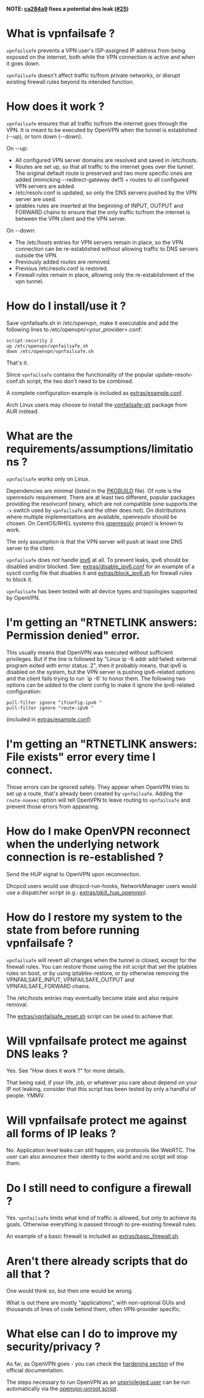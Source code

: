 **NOTE: [ca284a9](../../../../wknapik/vpnfailsafe/commit/ca284a95e5bdcc0956ced2ae6def96c629d19ed6#diff-d7fe32a26c0579199da6c3df52843244) fixes a potential dns leak ([#25](../../../../wknapik/vpnfailsafe/issues/25))**

# What is vpnfailsafe ?

`vpnfailsafe` prevents a VPN user's ISP-assigned IP address from being exposed
on the internet, both while the VPN connection is active and when it goes down.

`vpnfailsafe` doesn't affect traffic to/from private networks, or disrupt existing
firewall rules beyond its intended function.

# How does it work ?

`vpnfailsafe` ensures that all traffic to/from the internet goes through the VPN.
It is meant to be executed by OpenVPN when the tunnel is established (--up), or
torn down (--down).

On --up:
* All configured VPN server domains are resolved and saved in /etc/hosts.
* Routes are set up, so that all traffic to the internet goes over the tunnel.
  The original default route is preserved and two more specific ones are added
  (mimicking --redirect-gateway def1) + routes to all configured VPN servers
  are added.
* /etc/resolv.conf is updated, so only the DNS servers pushed by the VPN server
  are used.
* iptables rules are inserted at the beginning of INPUT, OUTPUT and FORWARD
  chains to ensure that the only traffic to/from the internet is between the
  VPN client and the VPN server.

On --down:
* The /etc/hosts entries for VPN servers remain in place, so the VPN connection
  can be re-established without allowing traffic to DNS servers outside the VPN.
* Previously added routes are removed.
* Previous /etc/resolv.conf is restored.
* Firewall rules remain in place, allowing only the re-establishment of the vpn
  tunnel.

# How do I install/use it ?

Save vpnfailsafe&#46;sh in /etc/openvpn, make it executable and add the
following lines to /etc/openvpn/\<your_provider\>.conf:

```
script-security 2
up /etc/openvpn/vpnfailsafe.sh
down /etc/openvpn/vpnfailsafe.sh
```

That's it.

Since `vpnfailsafe` contains the functionality of the popular
update-resolv-conf&#46;sh script, the two don't need to be combined.

A complete configuration example is included as
[extras/example.conf](extras/example.conf).

Arch Linux users may choose to install the
[vpnfailsafe-git](https://aur.archlinux.org/packages/vpnfailsafe-git/) package
from AUR instead.

# What are the requirements/assumptions/limitations ?

`vpnfailsafe` works only on Linux.

Dependencies are minimal (listed in the [PKGBUILD](PKGBUILD) file). Of note is
the openresolv requirement. There are at least two different, popular packages
providing the resolvconf binary, which are not compatible (one supports the
`-x` switch used by `vpnfailsafe` and the other does not). On distributions
where multiple implementations are available, openresolv should be chosen.
On CentOS/RHEL systems this [openresolv](https://github.com/rsmarples/openresolv)
project is known to work. 

The only assumption is that the VPN server will push at least one DNS server to
the client.

`vpnfailsafe` does not handle [ipv6](https://en.wikipedia.org/wiki/IPv6) at
all. To prevent leaks, ipv6 should be disabled and/or blocked. See:
[extras/disable_ipv6.conf](extras/disable_ipv6.conf) for an example of a sysctl
config file that disables it and [extras/block_ipv6.sh](extras/block_ipv6.sh)
for firewall rules to block it.

`vpnfailsafe` has been tested with all device types and topologies supported by
OpenVPN.

# I'm getting an "RTNETLINK answers: Permission denied" error.

This usually means that OpenVPN was executed without sufficient privileges. But
if the line is followed by "Linux ip -6 addr add failed: external program
exited with error status: 2", then it probably means, that ipv6 is disabled on
the system, but the VPN server is pushing ipv6-related options and the client
fails trying to run `ip -6' to honor them. The following two options can be
added to the client config to make it ignore the ipv6-related configuration:
```
pull-filter ignore "ifconfig-ipv6 "
pull-filter ignore "route-ipv6 "
```
(included in [extras/example.conf](extras/example.conf))

# I'm getting an "RTNETLINK answers: File exists" error every time I connect.

Those errors can be ignored safely. They appear when OpenVPN tries to set up a
route, that's already been created by `vpnfailsafe`.  Adding the `route-noexec`
option will tell OpenVPN to leave routing to `vpnfailsafe` and prevent those
errors from appearing.

# How do I make OpenVPN reconnect when the underlying network connection is re-established ?

Send the HUP signal to OpenVPN upon reconnection.

Dhcpcd users would use dhcpcd-run-hooks, NetworkManager users would use a
dispatcher script (e.g.: [extras/pkill_hup_openvpn](extras/pkill_hup_openvpn)).

# How do I restore my system to the state from before running vpnfailsafe ?

`vpnfailsafe` will revert all changes when the tunnel is closed, except for the
firewall rules. You can restore those using the init script that set the
iptables rules on boot, or by using iptables-restore, or by otherwise removing
the VPNFAILSAFE_INPUT, VPNFAILSAFE_OUTPUT and VPNFAILSAFE_FORWARD chains.

The /etc/hosts entries may eventually become stale and also require removal.

The [extras/vpnfailsafe_reset.sh](extras/vpnfailsafe_reset.sh) script can be
used to achieve that.

# Will vpnfailsafe protect me against DNS leaks ?

Yes. See "How does it work ?" for more details.

That being said, if your life, job, or whatever you care about depend on your
IP not leaking, consider that this script has been tested by only a handful of
people. YMMV.

# Will vpnfailsafe protect me against all forms of IP leaks ?

No. Application level leaks can still happen, via protocols like WebRTC. The
user can also announce their identity to the world and no script will stop
them.

# Do I still need to configure a firewall ?

Yes. `vpnfailsafe` limits what kind of traffic is allowed, but only to achieve
its goals. Otherwise everything is passed through to pre-existing firewall
rules.

An example of a basic firewall is included as
[extras/basic_firewall.sh](extras/basic_firewall.sh).

# Aren't there already scripts that do all that ?

One would think so, but then one would be wrong.

What is out there are mostly "applications", with non-optional GUIs and
thousands of lines of code behind them, often VPN-provider specific.

# What else can I do to improve my security/privacy ?

As far, as OpenVPN goes - you can check the [hardening
section](https://openvpn.net/index.php/open-source/documentation/howto.html#security)
of the official documentation.

The steps necessary to run OpenVPN as an [unprivileged
user](https://community.openvpn.net/openvpn/wiki/UnprivilegedUser) can be run
automatically via the [openvpn-unroot
script](https://github.com/wknapik/openvpn-unroot).

